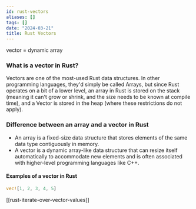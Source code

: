 ```yaml
---
id: rust-vectors
aliases: []
tags: []
date: "2024-03-21"
title: Rust Vectors
---
```

vector = dynamic array
### What is a vector in Rust?
Vectors are one of the most-used Rust data structures. In other programming
languages, they'd simply be called Arrays, but since Rust operates on a
bit of a lower level, an array in Rust is stored on the stack (meaning it
can't grow or shrink, and the size needs to be known at compile time),
and a Vector is stored in the heap (where these restrictions do not apply).

### Difference between an array and a vector in Rust
- An array is a fixed-size data structure that stores elements of the same data type contiguously in memory.
-  A vector is a dynamic array-like data structure that can resize itself automatically to accommodate new elements and is often associated with higher-level programming languages like C++.

#### Examples of a vector in Rust
```rust
vec![1, 2, 3, 4, 5]
```
[[rust-iterate-over-vector-values]]
